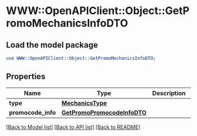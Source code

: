 # WWW::OpenAPIClient::Object::GetPromoMechanicsInfoDTO

## Load the model package
```perl
use WWW::OpenAPIClient::Object::GetPromoMechanicsInfoDTO;
```

## Properties
Name | Type | Description | Notes
------------ | ------------- | ------------- | -------------
**type** | [**MechanicsType**](MechanicsType.md) |  | 
**promocode_info** | [**GetPromoPromocodeInfoDTO**](GetPromoPromocodeInfoDTO.md) |  | [optional] 

[[Back to Model list]](../README.md#documentation-for-models) [[Back to API list]](../README.md#documentation-for-api-endpoints) [[Back to README]](../README.md)


